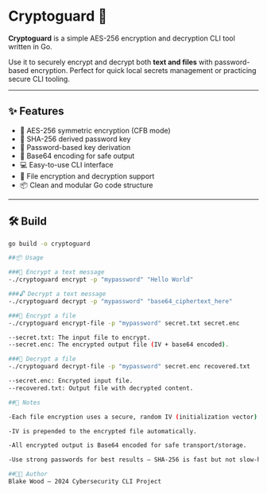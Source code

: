 # Cryptoguard 🔐

**Cryptoguard** is a simple AES-256 encryption and decryption CLI tool written in Go.

Use it to securely encrypt and decrypt both **text and files** with password-based encryption. Perfect for quick local secrets management or practicing secure CLI tooling.

---

## ✨ Features

- 🔐 AES-256 symmetric encryption (CFB mode)
- 🧂 SHA-256 derived password key
- 🔑 Password-based key derivation
- 🧾 Base64 encoding for safe output
- 💻 Easy-to-use CLI interface
- 📂 File encryption and decryption support
- 📦 Clean and modular Go code structure

---

## 🛠️ Build

```bash
go build -o cryptoguard

##📦 Usage

###🔐 Encrypt a text message
-./cryptoguard encrypt -p "mypassword" "Hello World"

###🔓 Decrypt a text message
-./cryptoguard decrypt -p "mypassword" "base64_ciphertext_here"

###📁 Encrypt a file
-./cryptoguard encrypt-file -p "mypassword" secret.txt secret.enc

--secret.txt: The input file to encrypt.
--secret.enc: The encrypted output file (IV + base64 encoded).

###📁 Decrypt a file
-./cryptoguard decrypt-file -p "mypassword" secret.enc recovered.txt

--secret.enc: Encrypted input file.
--recovered.txt: Output file with decrypted content.

##📌 Notes

-Each file encryption uses a secure, random IV (initialization vector).

-IV is prepended to the encrypted file automatically.

-All encrypted output is Base64 encoded for safe transport/storage.

-Use strong passwords for best results — SHA-256 is fast but not slow-hash protected (upgradeable in future).

##🧑‍💻 Author
Blake Wood — 2024 Cybersecurity CLI Project
